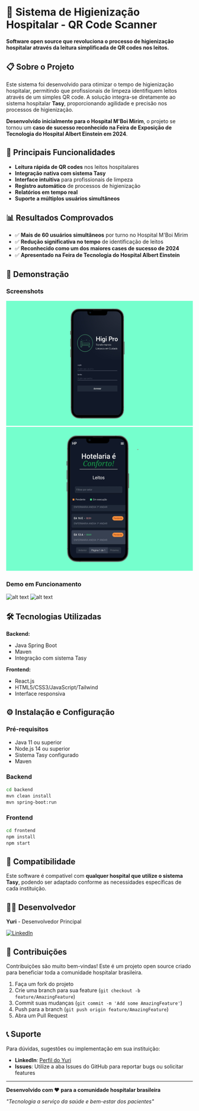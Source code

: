 # 🏥 Sistema de Higienização Hospitalar - QR Code Scanner

**Software open source que revoluciona o processo de higienização hospitalar através da leitura simplificada de QR codes nos leitos.**

## 📋 Sobre o Projeto

Este sistema foi desenvolvido para otimizar o tempo de higienização hospitalar, permitindo que profissionais de limpeza identifiquem leitos através de um simples QR code. A solução integra-se diretamente ao sistema hospitalar **Tasy**, proporcionando agilidade e precisão nos processos de higienização.

**Desenvolvido inicialmente para o Hospital M'Boi Mirim**, o projeto se tornou um **caso de sucesso reconhecido na Feira de Exposição de Tecnologia do Hospital Albert Einstein em 2024**.

## 🎯 Principais Funcionalidades

- **Leitura rápida de QR codes** nos leitos hospitalares
- **Integração nativa com sistema Tasy**
- **Interface intuitiva** para profissionais de limpeza
- **Registro automático** de processos de higienização
- **Relatórios em tempo real**
- **Suporte a múltiplos usuários simultâneos**

## 📊 Resultados Comprovados

- ✅ **Mais de 60 usuários simultâneos** por turno no Hospital M'Boi Mirim
- ✅ **Redução significativa no tempo** de identificação de leitos
- ✅ **Reconhecido como um dos maiores cases de sucesso de 2024**
- ✅ **Apresentado na Feira de Tecnologia do Hospital Albert Einstein**

## 🚀 Demonstração

### Screenshots
![alt text](assets/login.png) ![alt text](assets/interface.png)


### Demo em Funcionamento
![alt text](assets/higipro.gif) ![alt text](assets/higipro4.gif)

## 🛠️ Tecnologias Utilizadas

**Backend:**
- Java Spring Boot
- Maven
- Integração com sistema Tasy

**Frontend:**
- React.js
- HTML5/CSS3/JavaScript/Tailwind
- Interface responsiva

## ⚙️ Instalação e Configuração

### Pré-requisitos
- Java 11 ou superior
- Node.js 14 ou superior
- Sistema Tasy configurado
- Maven

### Backend
```bash
cd backend
mvn clean install
mvn spring-boot:run
```

### Frontend
```bash
cd frontend
npm install
npm start
```


## 🏥 Compatibilidade

Este software é compatível com **qualquer hospital que utilize o sistema Tasy**, podendo ser adaptado conforme as necessidades específicas de cada instituição.

## 👨‍💻 Desenvolvedor

**Yuri** - Desenvolvedor Principal

[![LinkedIn](https://img.shields.io/badge/LinkedIn-0077B5?style=for-the-badge&logo=linkedin&logoColor=white)](https://www.linkedin.com/in/yuri-santos-285155208/)

## 🤝 Contribuições

Contribuições são muito bem-vindas! Este é um projeto open source criado para beneficiar toda a comunidade hospitalar brasileira.

1. Faça um fork do projeto
2. Crie uma branch para sua feature (`git checkout -b feature/AmazingFeature`)
3. Commit suas mudanças (`git commit -m 'Add some AmazingFeature'`)
4. Push para a branch (`git push origin feature/AmazingFeature`)
5. Abra um Pull Request


## 📞 Suporte

Para dúvidas, sugestões ou implementação em sua instituição:

- **LinkedIn**: [Perfil do Yuri](https://www.linkedin.com/in/yuri-santos-285155208/)
- **Issues**: Utilize a aba Issues do GitHub para reportar bugs ou solicitar features

---

**Desenvolvido com ❤️ para a comunidade hospitalar brasileira**

*"Tecnologia a serviço da saúde e bem-estar dos pacientes"*